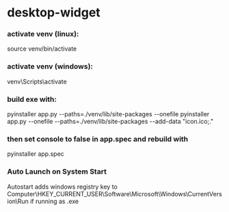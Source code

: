 # desktop-widget

### activate venv (linux):
source venv/bin/activate

### activate venv (windows):
venv\Scripts\activate

### build exe with:
pyinstaller app.py --paths=./venv/lib/site-packages --onefile
pyinstaller app.py --onefile --paths=./venv/lib/site-packages --add-data "icon.ico;."

### then set console to false in app.spec and rebuild with
pyinstaller app.spec

### Auto Launch on System Start
Autostart adds windows registry key to Computer\HKEY_CURRENT_USER\Software\Microsoft\Windows\CurrentVersion\Run if running as .exe